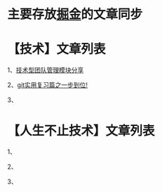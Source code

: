 # 主要存放[掘金](https://juejin.cn/user/1741228277763278)的文章同步

# 【技术】文章列表 

  1、[技术型团队管理模块分享](https://juejin.cn/post/7127913238917808136)
  
  2、[git实用复习篇之一步到位!](https://juejin.cn/post/7001378119739244574)
  
  3、
  

# 【人生不止技术】文章列表 

  1、
  
  2、
  
  3、
  
